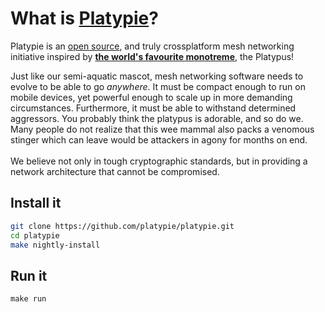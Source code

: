 # What is <a href="http://platypie.org">Platypie</a>?
Platypie is an <a href="https://github.com/platypie">open source</a>, and truly crossplatform mesh networking initiative inspired by **<a href="http://en.wikipedia.org/wiki/Platypus">the world's 
favourite monotreme</a>**, the Platypus!  
  
Just like our semi-aquatic mascot, mesh networking software needs to evolve to be able to go *anywhere*. It must be compact enough to run on mobile devices, yet powerful enough to scale up in more 
demanding circumstances. Furthermore, it must be able to withstand determined aggressors. You probably think the platypus is adorable, and so do we. Many people do not realize that this wee mammal
also packs a venomous stinger which can leave would be attackers in agony for months on end.  
<br>
We believe not only in tough cryptographic standards, but in providing a network architecture that cannot be compromised.  
  
## Install it
  
```bash
git clone https://github.com/platypie/platypie.git  
cd platypie  
make nightly-install  
```
  
## Run it  
`make run`  
